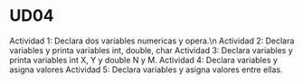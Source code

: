 # UD04

Actividad 1: Declara dos variables numericas y opera.\n
Actividad 2: Declara variables y printa variables int, double, char
Actividad 3: Declara variables y printa variables int X, Y y double N y M.
Actividad 4: Declara variables y asigna valores
Actividad 5: Declara variables y asigna valores entre ellas.

